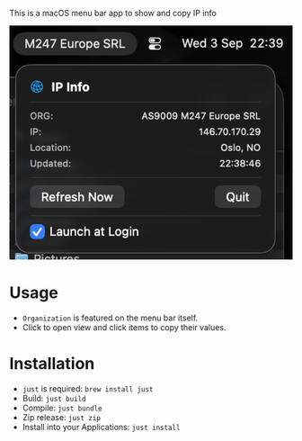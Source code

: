 This is a macOS menu bar app to show and copy IP info

![example.png](example.png)

# Usage
- `Organization` is featured on the menu bar itself.
- Click to open view and click items to copy their values.

# Installation
- `just` is required: `brew install just`
- Build: `just build`
- Compile: `just bundle`
- Zip release: `just zip`
- Install into your Applications: `just install`

